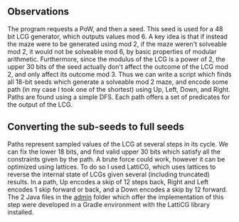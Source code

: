 ## Observations
The program requests a PoW, and then a seed. This seed is used for a 48 bit LCG generator, which outputs values mod 6. 
A key idea is that if instead the maze were to be generated using mod 2, if the maze weren't solveable mod 2, it would not be solveable mod 6, by basic properties of modular arithmetic.
Furthermore, since the modulus of the LCG is a power of 2, the upper 30 bits of the seed actually don't affect the outcome of the LCG mod 2, and only affect its outcome mod 3.
Thus we can write a script which finds all 18-bit seeds which generate a solveable mod 2 maze, and encode some path (in my case I took one of the shortest) using Up, Left, Down, and Right. Paths are found using a simple DFS. Each path offers a set of predicates for the output of the LCG.

## Converting the sub-seeds to full seeds
Paths represent sampled values of the LCG at several steps in its cycle. We can fix the lower 18 bits, and find valid upper 30 bits which satisfy all the constraints given by the path. A brute force could work, however it can be optimized using lattices.
To do so I used LattiCG, which uses lattices to reverse the internal state of LCGs given several (including truncated) results.
In a path, Up encodes a skip of 12 steps back, Right and Left encodes 1 skip forward or back, and a Down encodes a skip by 12 forward. 
The 2 Java files in the [admin](admin) folder which offer the implementation of this step were developed in a Gradle environment with the LattiCG library installed.
